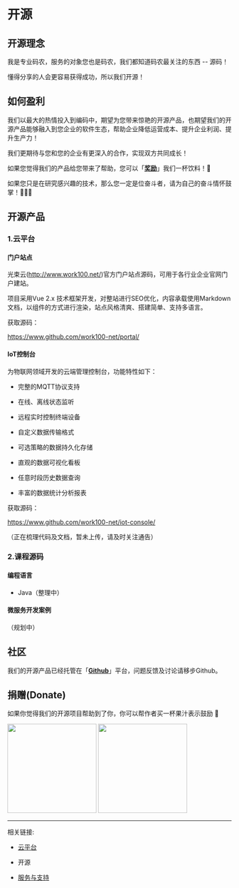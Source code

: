 
# 开源

## <a id="开源理念" style="padding-top: 60px;">开源理念</a>

我是专业码农，服务的对象您也是码农，我们都知道码农最关注的东西 -- 源码！

懂得分享的人会更容易获得成功，所以我们开源！

## <a id="如何盈利" style="padding-top: 60px;">如何盈利</a>

我们以最大的热情投入到编码中，期望为您带来惊艳的开源产品，也期望我们的开源产品能够融入到您企业的软件生态，帮助企业降低运营成本、提升企业利润、提升生产力！

我们更期待与您和您的企业有更深入的合作，实现双方共同成长！

如果您觉得我们的产品给您带来了帮助，您可以「[**奖励**](#捐赠)」我们一杯饮料！🍹

如果您只是在研究感兴趣的技术，那么您一定是位奋斗者，请为自己的奋斗情怀鼓掌！👏👏👏


## <a id="开源产品" style="padding-top: 60px;">开源产品</a>

### 1.云平台

#### 门户站点

光束云(<a href="http://www.work100.net/" target="_blank">http://www.work100.net/</a>)官方门户站点源码，可用于各行业企业官网门户建站。

项目采用Vue 2.x 技术框架开发，对整站进行SEO优化，内容承载使用Markdown文档，以组件的方式进行渲染，站点风格清爽、搭建简单、支持多语言。

获取源码：

<a href="https://www.github.com/work100-net/portal/" target="_blank">https://www.github.com/work100-net/portal/</a>


#### IoT控制台

为物联网领域开发的云端管理控制台，功能特性如下：

- 完整的MQTT协议支持

- 在线、离线状态监听

- 远程实时控制终端设备

- 自定义数据传输格式

- 可选策略的数据持久化存储

- 直观的数据可视化看板

- 任意时段历史数据查询

- 丰富的数据统计分析报表

获取源码：

<a href="https://www.github.com/work100-net/iot-console/" target="_blank">https://www.github.com/work100-net/iot-console/</a>

（正在梳理代码及文档，暂未上传，请及时关注通告）


### 2.课程源码

#### 编程语言

- Java（整理中）

#### 微服务开发案例

（规划中）


## <a id="社区" style="padding-top: 60px;">社区</a>

我们的开源产品已经托管在「<a href="https://www.github.com/work100-net/" target="_blank">**Github**</a>」平台，问题反馈及讨论请移步Github。

## <a id="捐赠" style="padding-top: 60px;">捐赠(Donate)</a>

如果你觉得我们的开源项目帮助到了你，你可以帮作者买一杯果汁表示鼓励 🍹

<img src="http://contents.work100.net/images/about/contact/wechat_qrcode.png" width="200" />

<img src="http://contents.work100.net/images/about/contact/alipay_qrcode.png" width="200" />

----------

相关链接:

- [云平台](/productions/cloud.html)

- 开源

- [服务与支持](/productions/services.html)
